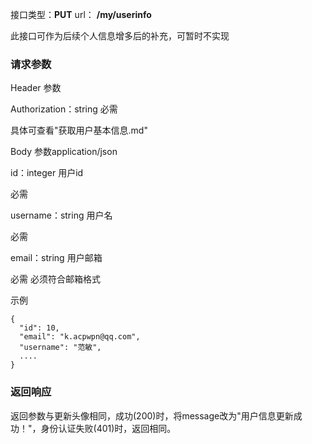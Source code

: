 接口类型：**PUT**		url： 	**/my/userinfo**

此接口可作为后续个人信息增多后的补充，可暂时不实现

### 请求参数

Header 参数

Authorization：string  必需

具体可查看"获取用户基本信息.md"



Body 参数application/json

id：integer 	用户id

必需

username：string 	用户名

必需

email：string 	用户邮箱

必需	必须符合邮箱格式

示例

```
{
  "id": 10,
  "email": "k.acpwpn@qq.com",
  "username": "范敏",
  ....
}
```



### 返回响应

返回参数与更新头像相同，成功(200)时，将message改为"用户信息更新成功！"，身份认证失败(401)时，返回相同。